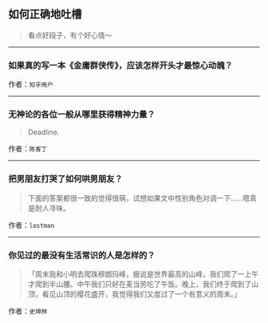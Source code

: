 ## 如何正确地吐槽

> 看点好段子，有个好心情～


 
---

### 如果真的写一本《金庸群侠传》，应该怎样开头才最惊心动魄？

> 


作者：`知乎用户`

---

### 无神论的各位一般从哪里获得精神力量？

> Deadline.


作者：`陈客丁`

---

### 把男朋友打哭了如何哄男朋友？

> 下面的答案都很一致的觉得很萌，试想如果文中性别角色对调一下……嗯真是耐人寻味。


作者：`lostman`

---

### 你见过的最没有生活常识的人是怎样的？

> 「周末我和小明去爬珠穆朗玛峰，据说是世界最高的山峰，我们爬了一上午才爬到半山腰。中午我们只好在麦当劳吃了午饭。晚上，我们终于爬到了山顶，看见山顶的樱花盛开，我觉得我们又度过了一个有意义的周末。」


作者：`史坤林`